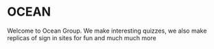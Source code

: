 # OCEAN
Welcome to Ocean Group.
We make interesting quizzes, we also make replicas of sign in sites for fun and much much more

